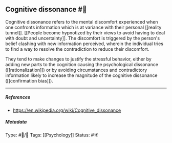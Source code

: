 ## Cognitive dissonance  #🧠 

Cognitive dissonance refers to the mental discomfort experienced when one confronts information which is at variance with their personal [[reality tunnel]]. [[People become hypnotized by their views to avoid having to deal with doubt and uncertainty]]. The discomfort is triggered by the person's belief clashing with new information perceived, wherein the individual tries to find a way to resolve the contradiction to reduce their discomfort.

They tend to make changes to justify the stressful behavior, either by adding new parts to the cognition causing the psychological dissonance ([[rationalization]]) or by avoiding circumstances and contradictory information likely to increase the magnitude of the cognitive dissonance ([[confirmation bias]]).

___

##### References

- https://en.wikipedia.org/wiki/Cognitive_dissonance

##### Metadata

Type: #🔵/🔵 
Tags: [[Psychology]]
Status: #☀️ 